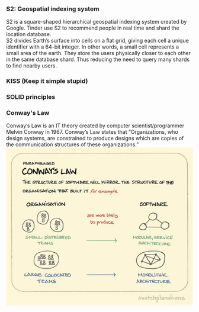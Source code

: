 ### S2: Geospatial indexing system
S2 is a square-shaped hierarchical geospatial indexing system created by Google. Tinder use S2 to recommend people in real time and shard the location database.  
S2 divides Earth’s surface into cells on a flat grid, giving each cell a unique identifier with a 64-bit integer. In other words, a small cell represents a small area of the earth. They store the users physically closer to each other in the same database shard. Thus reducing the need to query many shards to find nearby users.


### KISS (Keep it simple stupid)


### SOLID principles


### Conway's Law
Conway’s Law is an IT theory created by computer scientist/programmer Melvin Conway in 1967. Conway’s Law states that “Organizations, who design systems, are constrained to produce designs which are copies of the communication structures of these organizations.”
![Alt text](Images/conways-law.jpeg?raw=true "Title")  